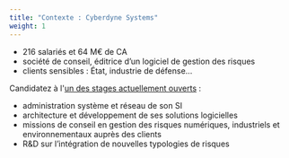 ```yaml
---
title: "Contexte : Cyberdyne Systems"
weight: 1
---
```

- 216 salariés et 64 M€ de CA
- société de conseil, éditrice d’un logiciel de gestion des risques
- clients sensibles : État, industrie de défense...

Candidatez à l'[un des stages actuellement ouverts](./cyberdyne/) :

- administration système et réseau de son SI
- architecture et développement de ses solutions logicielles
- missions de conseil en gestion des risques numériques,
  industriels et environnementaux auprès des clients
- R&D sur l’intégration de nouvelles typologies de risques
